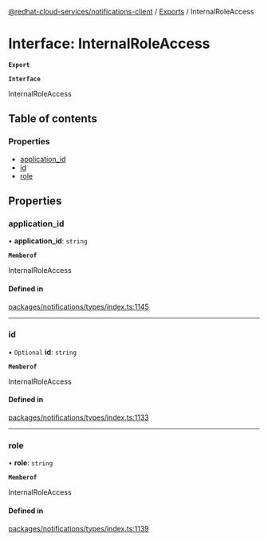 [@redhat-cloud-services/notifications-client](../README.md) / [Exports](../modules.md) / InternalRoleAccess

# Interface: InternalRoleAccess

**`Export`**

**`Interface`**

InternalRoleAccess

## Table of contents

### Properties

- [application\_id](InternalRoleAccess.md#application_id)
- [id](InternalRoleAccess.md#id)
- [role](InternalRoleAccess.md#role)

## Properties

### application\_id

• **application\_id**: `string`

**`Memberof`**

InternalRoleAccess

#### Defined in

[packages/notifications/types/index.ts:1145](https://github.com/RedHatInsights/javascript-clients/blob/master/packages/notifications/types/index.ts#L1145)

___

### id

• `Optional` **id**: `string`

**`Memberof`**

InternalRoleAccess

#### Defined in

[packages/notifications/types/index.ts:1133](https://github.com/RedHatInsights/javascript-clients/blob/master/packages/notifications/types/index.ts#L1133)

___

### role

• **role**: `string`

**`Memberof`**

InternalRoleAccess

#### Defined in

[packages/notifications/types/index.ts:1139](https://github.com/RedHatInsights/javascript-clients/blob/master/packages/notifications/types/index.ts#L1139)
